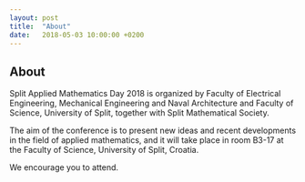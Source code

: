 ```yaml
---
layout: post
title:  "About"
date:   2018-05-03 10:00:00 +0200
---
```


## About

Split Applied Mathematics Day 2018 is organized by Faculty of Electrical Engineering, Mechanical Engineering and Naval Architecture and Faculty of Science, University of Split, together with Split Mathematical Society.

The aim of the conference is to present new ideas and recent developments in the field of applied mathematics, and it will take place in room B3-17 at the Faculty of Science, University of Split, Croatia.

We encourage you to attend. 